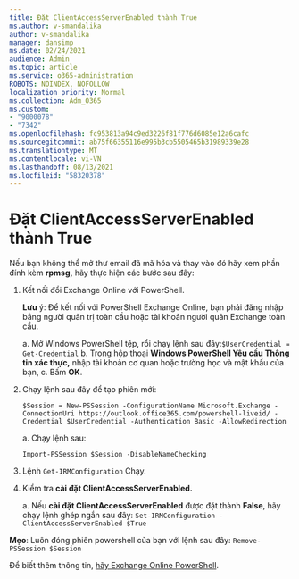 ```yaml
---
title: Đặt ClientAccessServerEnabled thành True
ms.author: v-smandalika
author: v-smandalika
manager: dansimp
ms.date: 02/24/2021
audience: Admin
ms.topic: article
ms.service: o365-administration
ROBOTS: NOINDEX, NOFOLLOW
localization_priority: Normal
ms.collection: Adm_O365
ms.custom:
- "9000078"
- "7342"
ms.openlocfilehash: fc953813a94c9ed3226f81f776d6085e12a6cafc
ms.sourcegitcommit: ab75f66355116e995b3cb5505465b31989339e28
ms.translationtype: MT
ms.contentlocale: vi-VN
ms.lasthandoff: 08/13/2021
ms.locfileid: "58320378"
---
```

# <a name="set-clientaccessserverenabled-to-true"></a>Đặt ClientAccessServerEnabled thành True

Nếu bạn không thể mở thư email đã mã hóa và thay vào đó hãy xem phần đính kèm **rpmsg,** hãy thực hiện các bước sau đây:

1. Kết nối đổi Exchange Online với PowerShell.

    **Lưu** ý: Để kết nối với PowerShell Exchange Online, bạn phải đăng nhập bằng người quản trị toàn cầu hoặc tài khoản người quản Exchange toàn cầu.

   a. Mở Windows PowerShell tệp, rồi chạy lệnh sau đây:`$UserCredential = Get-Credential`
   b. Trong hộp thoại **Windows PowerShell Yêu cầu Thông tin xác thực,** nhập tài khoản cơ quan hoặc trường học và mật khẩu của bạn, c. Bấm **OK**. 

2. Chạy lệnh sau đây để tạo phiên mới:

    `$Session = New-PSSession -ConfigurationName Microsoft.Exchange -ConnectionUri https://outlook.office365.com/powershell-liveid/ -Credential $UserCredential -Authentication Basic -AllowRedirection`

    a. Chạy lệnh sau:
    
    `Import-PSSession $Session -DisableNameChecking`

3. Lệnh `Get-IRMConfiguration` Chạy.

4. Kiểm tra **cài đặt ClientAccessServerEnabled.** 

    a. Nếu **cài đặt ClientAccessServerEnabled** được đặt thành **False**, hãy chạy lệnh ghép ngắn sau đây: `Set-IRMConfiguration -ClientAccessServerEnabled $True`

**Mẹo**: Luôn đóng phiên powershell của bạn với lệnh sau đây: `Remove-PSSession $Session`

Để biết thêm thông tin, [hãy Exchange Online PowerShell](https://docs.microsoft.com/powershell/exchange/connect-to-exchange-online-powershell).

